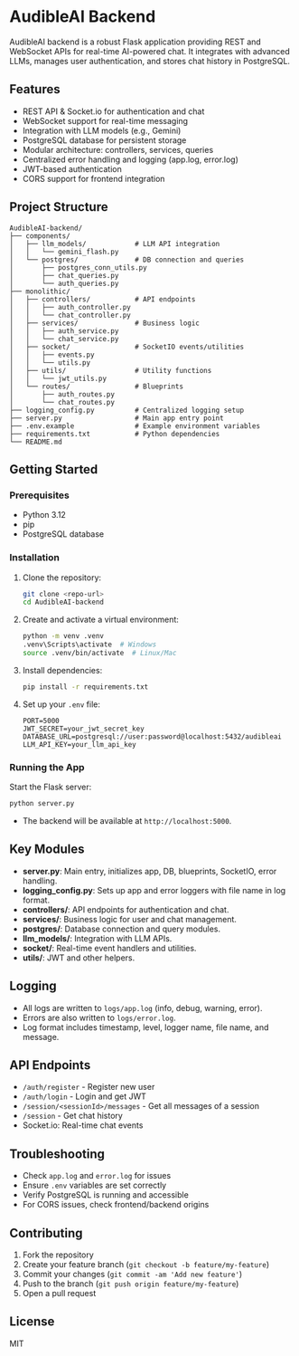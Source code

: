 # AudibleAI Backend

AudibleAI backend is a robust Flask application providing REST and WebSocket APIs for real-time AI-powered chat. It integrates with advanced LLMs, manages user authentication, and stores chat history in PostgreSQL.

## Features

-   REST API & Socket.io for authentication and chat
-   WebSocket support for real-time messaging
-   Integration with LLM models (e.g., Gemini)
-   PostgreSQL database for persistent storage
-   Modular architecture: controllers, services, queries
-   Centralized error handling and logging (app.log, error.log)
-   JWT-based authentication
-   CORS support for frontend integration

## Project Structure

```
AudibleAI-backend/
├── components/
│   ├── llm_models/            # LLM API integration
│   │   └── gemini_flash.py
│   └── postgres/              # DB connection and queries
│       ├── postgres_conn_utils.py
│       ├── chat_queries.py
│       └── auth_queries.py
├── monolithic/
│   ├── controllers/           # API endpoints
│   │   ├── auth_controller.py
│   │   └── chat_controller.py
│   ├── services/              # Business logic
│   │   ├── auth_service.py
│   │   └── chat_service.py
│   ├── socket/                # SocketIO events/utilities
│   │   ├── events.py
│   │   └── utils.py
│   ├── utils/                 # Utility functions
│   │   └── jwt_utils.py
│   └── routes/                # Blueprints
│       ├── auth_routes.py
│       └── chat_routes.py
├── logging_config.py          # Centralized logging setup
├── server.py                  # Main app entry point
├── .env.example               # Example environment variables
├── requirements.txt           # Python dependencies
└── README.md
```

## Getting Started

### Prerequisites

-   Python 3.12
-   pip
-   PostgreSQL database

### Installation

1. Clone the repository:
    ```sh
    git clone <repo-url>
    cd AudibleAI-backend
    ```
2. Create and activate a virtual environment:
    ```sh
    python -m venv .venv
    .venv\Scripts\activate  # Windows
    source .venv/bin/activate  # Linux/Mac
    ```
3. Install dependencies:
    ```sh
    pip install -r requirements.txt
    ```
4. Set up your `.env` file:
    ```env
    PORT=5000
    JWT_SECRET=your_jwt_secret_key
    DATABASE_URL=postgresql://user:password@localhost:5432/audibleai
    LLM_API_KEY=your_llm_api_key
    ```

### Running the App

Start the Flask server:

```sh
python server.py
```

-   The backend will be available at `http://localhost:5000`.

## Key Modules

-   **server.py**: Main entry, initializes app, DB, blueprints, SocketIO, error handling.
-   **logging_config.py**: Sets up app and error loggers with file name in log format.
-   **controllers/**: API endpoints for authentication and chat.
-   **services/**: Business logic for user and chat management.
-   **postgres/**: Database connection and query modules.
-   **llm_models/**: Integration with LLM APIs.
-   **socket/**: Real-time event handlers and utilities.
-   **utils/**: JWT and other helpers.

## Logging

-   All logs are written to `logs/app.log` (info, debug, warning, error).
-   Errors are also written to `logs/error.log`.
-   Log format includes timestamp, level, logger name, file name, and message.

## API Endpoints

-   `/auth/register` - Register new user
-   `/auth/login` - Login and get JWT
-   `/session/<sessionId>/messages` - Get all messages of a session
-   `/session` - Get chat history
-   Socket.io: Real-time chat events

## Troubleshooting

-   Check `app.log` and `error.log` for issues
-   Ensure `.env` variables are set correctly
-   Verify PostgreSQL is running and accessible
-   For CORS issues, check frontend/backend origins

## Contributing

1. Fork the repository
2. Create your feature branch (`git checkout -b feature/my-feature`)
3. Commit your changes (`git commit -am 'Add new feature'`)
4. Push to the branch (`git push origin feature/my-feature`)
5. Open a pull request

## License

MIT
